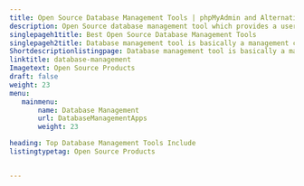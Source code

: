 ```yaml
---
title: Open Source Database Management Tools | phpMyAdmin and Alternatives
description: Open Source database management tool which provides a user-friendly interface for database management.
singlepageh1title: Best Open Source Database Management Tools
singlepageh2title: Database management tool is basically a management console or an interface used by developers to interact with and manage databases.
Shortdescriptionlistingpage: Database management tool is basically a management console or an interface used by developers to interact with and manage databases.
linktitle: database-management
Imagetext: Open Source Products
draft: false
weight: 23
menu:
   mainmenu: 
       name: Database Management 
       url: DatabaseManagementApps
       weight: 23

heading: Top Database Management Tools Include
listingtypetag: Open Source Products


---
```


